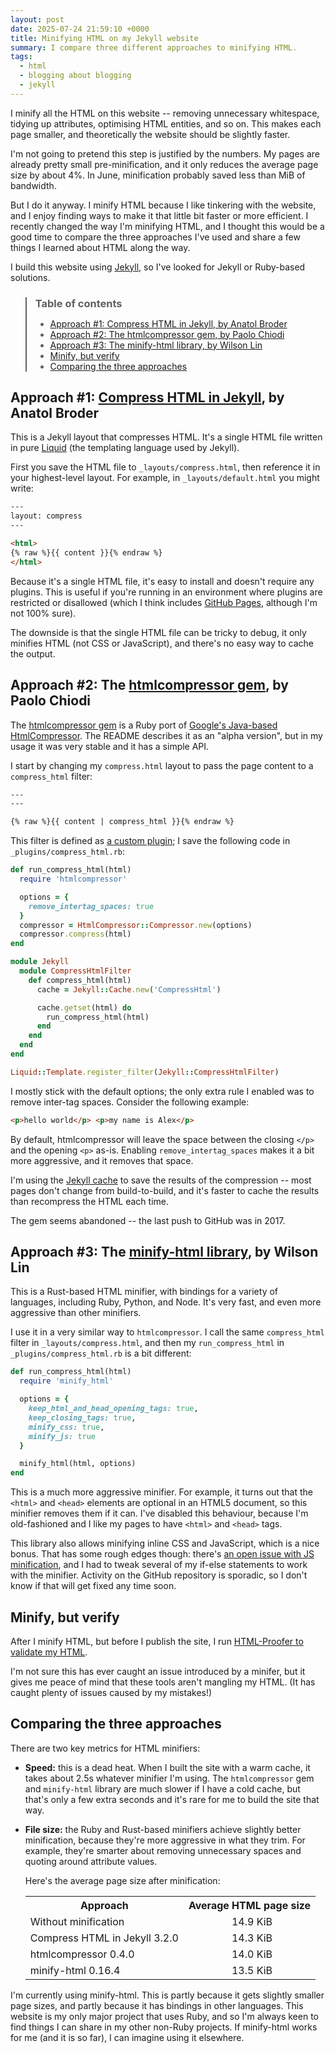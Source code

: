 ```yaml
---
layout: post
date: 2025-07-24 21:59:10 +0000
title: Minifying HTML on my Jekyll website
summary: I compare three different approaches to minifying HTML.
tags:
  - html
  - blogging about blogging
  - jekyll
---
```

I minify all the HTML on this website -- removing unnecessary whitespace, tidying up attributes, optimising HTML entities, and so on.
This makes each page smaller, and theoretically the website should be slightly faster.

I'm not going to pretend this step is justified by the numbers.
My pages are already pretty small pre-minification, and it only reduces the average page size by about 4%.
In June, minification probably saved less than MiB of bandwidth.

But I do it anyway.
I minify HTML because I like tinkering with the website, and I enjoy finding ways to make it that little bit faster or more efficient.
I recently changed the way I'm minifying HTML, and I thought this would be a good time to compare the three approaches I've used and share a few things I learned about HTML along the way.

I build this website using [Jekyll](https://jekyllrb.com), so I've looked for Jekyll or Ruby-based solutions.

<blockquote class="toc">
  <h3>Table of contents</h3>
  <ul>
    <li><a href="#layout">Approach #1: Compress HTML in Jekyll, by Anatol Broder</a></li>
    <li><a href="#htmlcompressor">Approach #2: The htmlcompressor gem, by Paolo Chiodi</a></li>
    <li><a href="#minifyhtml">Approach #3: The minify-html library, by Wilson Lin</a></li>
    <li><a href="#verify">Minify, but verify</a></li>
    <li><a href="#comparison">Comparing the three approaches</a></li>
  </ul>
</blockquote>

<style>
  .toc {
    background: var(--background-color);
    border-color: var(--primary-color);
  }

  .toc h3 {
    margin-bottom: 0.5em;
  }

  .toc a:visited {
    color: var(--primary-color);
  }
</style>

<h2 id="layout">Approach #1: <a href="http://jch.penibelst.de/">Compress HTML in Jekyll</a>, by Anatol Broder</h2>

This is a Jekyll layout that compresses HTML.
It's a single HTML file written in pure [Liquid](https://shopify.github.io/liquid/) (the templating language used by Jekyll).

First you save the HTML file to `_layouts/compress.html`, then reference it in your highest-level layout.
For example, in `_layouts/default.html` you might write:

```html
---
layout: compress
---

<html>
{% raw %}{{ content }}{% endraw %}
</html>
```

Because it's a single HTML file, it's easy to install and doesn't require any plugins.
This is useful if you're running in an environment where plugins are restricted or disallowed (which I think includes [GitHub Pages](https://docs.github.com/en/pages/setting-up-a-github-pages-site-with-jekyll/about-github-pages-and-jekyll#plugins), although I'm not 100% sure).

The downside is that the single HTML file can be tricky to debug, it only minifies HTML (not CSS or JavaScript), and there's no easy way to cache the output.

<h2 id="htmlcompressor">Approach #2: The <a href="https://github.com/paolochiodi/htmlcompressor/">htmlcompressor gem</a>, by Paolo Chiodi</h2>

The [htmlcompressor gem](https://github.com/paolochiodi/htmlcompressor/) is a Ruby port of [Google's Java-based HtmlCompressor](https://code.google.com/archive/p/htmlcompressor/).
The README describes it as an "alpha version", but in my usage it was very stable and it has a simple API.

I start by changing my `compress.html` layout to pass the page content to a `compress_html` filter:

```html
---
---

{% raw %}{{ content | compress_html }}{% endraw %}
```

This filter is defined as [a custom plugin](https://jekyllrb.com/docs/plugins/filters/); I save the following code in `_plugins/compress_html.rb`:

```ruby
def run_compress_html(html)
  require 'htmlcompressor'

  options = {
    remove_intertag_spaces: true
  }
  compressor = HtmlCompressor::Compressor.new(options)
  compressor.compress(html)
end

module Jekyll
  module CompressHtmlFilter
    def compress_html(html)
      cache = Jekyll::Cache.new('CompressHtml')

      cache.getset(html) do
        run_compress_html(html)
      end
    end
  end
end

Liquid::Template.register_filter(Jekyll::CompressHtmlFilter)
```

I mostly stick with the default options; the only extra rule I enabled was to remove inter-tag spaces.
Consider the following example:

```html
<p>hello world</p> <p>my name is Alex</p>
```

By default, htmlcompressor will leave the space between the closing `</p>` and the opening `<p>` as-is.
Enabling `remove_intertag_spaces` makes it a bit more aggressive, and it removes that space.

I'm using the [Jekyll cache](/2024/jekyll-caching/) to save the results of the compression -- most pages don't change from build-to-build, and it's faster to cache the results than recompress the HTML each time.

The gem seems abandoned -- the last push to GitHub was in 2017.

<h2 id="minifyhtml">Approach #3: The <a href="https://github.com/wilsonzlin/minify-html">minify-html library</a>, by Wilson Lin</h2>

This is a Rust-based HTML minifier, with bindings for a variety of languages, including Ruby, Python, and Node.
It's very fast, and even more aggressive than other minifiers.

I use it in a very similar way to `htmlcompressor`.
I call the same `compress_html` filter in `_layouts/compress.html`, and then my `run_compress_html` in `_plugins/compress_html.rb` is a bit different:

```ruby
def run_compress_html(html)
  require 'minify_html'

  options = {
    keep_html_and_head_opening_tags: true,
    keep_closing_tags: true,
    minify_css: true,
    minify_js: true
  }

  minify_html(html, options)
end
```

This is a much more aggressive minifier.
For example, it turns out that the `<html>` and `<head>` elements are optional in an HTML5 document, so this minifier removes them if it can.
I've disabled this behaviour, because I'm old-fashioned and I like my pages to have `<html>` and `<head>` tags.

This library also allows minifying inline CSS and JavaScript, which is a nice bonus.
That has some rough edges though: there's [an open issue with JS minification](https://github.com/wilsonzlin/minify-html/issues/242), and I had to tweak several of my if-else statements to work with the minifier.
Activity on the GitHub repository is sporadic, so I don't know if that will get fixed any time soon.

<h2 id="verify">Minify, but verify</h2>

After I minify HTML, but before I publish the site, I run [HTML-Proofer to validate my HTML](/2019/checking-jekyll-sites-with-htmlproofer/).

I'm not sure this has ever caught an issue introduced by a minifer, but it gives me peace of mind that these tools aren't mangling my HTML.
(It has caught plenty of issues caused by my mistakes!)

<h2 id="comparison">Comparing the three approaches</h2>

<style>
  table#sizes {
    width: 100%;
    border: var(--border-width) var(--border-style) var(--block-border-color);
    border-radius: var(--border-radius);
    background-color: var(--block-background);
    padding: var(--default-padding);
  }

  table#sizes tr:not(:last-of-type) > th,
  table#sizes tr:not(:last-of-type) > td {
    border-bottom: 2px solid var(--block-border-color);
  }

  table#sizes td:not(:first-child) {
    text-align: center;
  }

  table#sizes tr > td:nth-child(2) {
    padding-left: 1em;
  }
</style>

There are two key metrics for HTML minifiers:

*   **Speed:** this is a dead heat.
    When I built the site with a warm cache, it takes about 2.5s whatever minifier I'm using.
    The `htmlcompressor` gem and `minify-html` library are much slower if I have a cold cache, but that's only a few extra seconds and it's rare for me to build the site that way.

*   **File size:** the Ruby and Rust-based minifiers achieve slightly better minification, because they're more aggressive in what they trim.
    For example, they're smarter about removing unnecessary spaces and quoting around attribute values.

    Here's the average page size after minification:

    <table id="sizes">
      <tr>
        <th>Approach</th>
        <th>Average HTML page size</th>
      </tr>
      <tr>
        <td>Without minification</td>
        <td title="15,306 bytes">14.9 KiB</td>
      </tr>
      <tr>
        <td>Compress HTML in Jekyll 3.2.0</td>
        <td title="14,617 bytes">14.3 KiB</td>
      </tr>
      <tr>
        <td>htmlcompressor 0.4.0</td>
        <td title="14,383 bytes">14.0 KiB</td>
      </tr>
      <tr>
        <td>minify-html 0.16.4</td>
        <td title="13,844 bytes">13.5 KiB</td>
      </tr>
    </table>

I'm currently using minify-html.
This is partly because it gets slightly smaller page sizes, and partly because it has bindings in other languages.
This website is my only major project that uses Ruby, and so I'm always keen to find things I can share in my other non-Ruby projects.
If minify-html works for me (and it is so far), I can imagine using it elsewhere.
